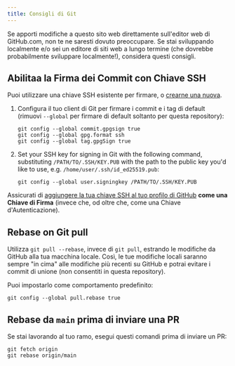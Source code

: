 ```yaml
---
title: Consigli di Git
---
```


Se apporti modifiche a questo sito web direttamente sull'editor web di GitHub.com, non te ne saresti dovuto preoccupare. Se stai sviluppando localmente e/o sei un editore di siti web a lungo termine (che dovrebbe probabilmente sviluppare localmente!), considera questi consigli.

## Abilitaa la Firma dei Commit con Chiave SSH

Puoi utilizzare una chiave SSH esistente per firmare, o [crearne una nuova](https://docs.github.com/en/authentication/connecting-to-github-with-ssh/generating-a-new-ssh-key-and-adding-it-to-the-ssh-agent).

1. Configura il tuo client di Git per firmare i commit e i tag di default (rimuovi `--global` per firmare di default soltanto per questa repository):
   ```
   git config --global commit.gpgsign true
   git config --global gpg.format ssh
   git config --global tag.gpgSign true
   ```
2. Set your SSH key for signing in Git with the following command, substituting `/PATH/TO/.SSH/KEY.PUB` with the path to the public key you'd like to use, e.g. `/home/user/.ssh/id_ed25519.pub`:
   ```
   git config --global user.signingkey /PATH/TO/.SSH/KEY.PUB
   ```

Assicurati di [aggiungere la tua chiave SSH al tuo profilo di GitHub](https://docs.github.com/en/authentication/connecting-to-github-with-ssh/adding-a-new-ssh-key-to-your-github-account#adding-a-new-ssh-key-to-your-account) **come una Chiave di Firma** (invece che, od oltre che, come una Chiave d'Autenticazione).

## Rebase on Git pull

Utilizza `git pull --rebase`, invece di `git pull`, estrando le modifiche da GitHub alla tua macchina locale. Così, le tue modifiche locali saranno sempre "in cima" alle modifiche più recenti su GitHub e potrai evitare i commit di unione (non consentiti in questa repository).

Puoi impostarlo come comportamento predefinito:

```
git config --global pull.rebase true
```

## Rebase da `main` prima di inviare una PR

Se stai lavorando al tuo ramo, esegui questi comandi prima di inviare un PR:

```
git fetch origin
git rebase origin/main
```
